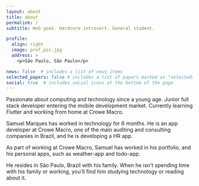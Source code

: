 ```yaml
---
layout: about
title: about
permalink: /
subtitle: Web geek. Hardcore introvert. General student. 

profile:
  align: right
  image: prof_pic.jpg
  address: >
    <p>São Paulo, São Paulo</p>

news: false  # includes a list of news items
selected_papers: false # includes a list of papers marked as "selected={true}"
social: true  # includes social icons at the bottom of the page
---
```


Passionate about computing and technology since a young age. Junior full stack developer entering the mobile development market. Currently learning Flutter and working from home at Crowe Macro.  

Samuel Marques has worked in technology for 6 months. He is an app developer at Crowe Macro, one of the main auditing and consulting companies in Brazil, and he is developing a HR app.

As part of working at Crowe Macro, Samuel has worked in his portfolio, and his personal apps, such as weather-app and todo-app.

He resides in São Paulo, Brazil with his family. When he isn't spending time with his family or working, you'll find him studying technology or reading about it.
